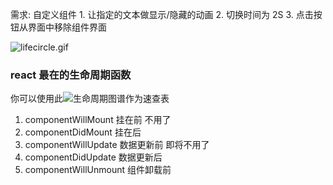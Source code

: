 需求: 自定义组件 1. 让指定的文本做显示/隐藏的动画 2. 切换时间为 2S 3. 点击按钮从界面中移除组件界面

![lifecircle.gif](http://ww1.sinaimg.cn/large/005NUwyggy1gbq83pp0u9g30bl05z0tf.gif)

### react 最在的生命周期函数

你可以使用此![生命周期图谱](https://projects.wojtekmaj.pl/react-lifecycle-methods-diagram/)作为速查表

1. componentWillMount 挂在前 不用了
2. componentDidMount 挂在后
3. componentWillUpdate 数据更新前 即将不用了
4. componentDidUpdate 数据更新后
5. componentWillUnmount 组件卸载前
